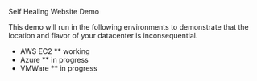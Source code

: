 Self Healing Website Demo

This demo will run in the following environments to demonstrate that the location and flavor of your datacenter is 
inconsequential.

* AWS EC2
** working
* Azure
** in progress
* VMWare
** in progress
